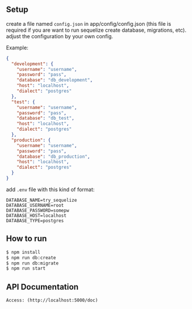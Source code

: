 ## Setup

create a file named `config.json` in app/config/config.json (this file is required if you are want to run sequelize create database, migrations, etc). adjust the configuration by your own config.

Example:
```json
{
  "development": {
    "username": "username",
    "password": "pass",
    "database": "db_development",
    "host": "localhost",
    "dialect": "postgres"
  },
  "test": {
    "username": "username",
    "password": "pass",
    "database": "db_test",
    "host": "localhost",
    "dialect": "postgres"
  },
  "production": {
    "username": "username",
    "password": "pass",
    "database": "db_production",
    "host": "localhost",
    "dialect": "postgres"
  }
}
```

add `.env` file with this kind of format:

```
DATABASE_NAME=try_sequelize
DATABASE_USERNAME=root
DATABASE_PASSWORD=somepw
DATABASE_HOST=localhost
DATABASE_TYPE=postgres
```

## How to run

```sh
$ npm install
$ npm run db:create
$ npm run db:migrate
$ npm run start
```
## API Documentation 
```
Access: (http://localhost:5000/doc)
```